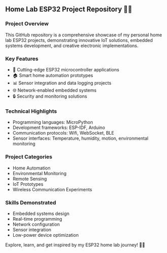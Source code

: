 ## Home Lab ESP32 Project Repository 🔧🌐

### Project Overview
This GitHub repository is a comprehensive showcase of my personal home lab ESP32 projects, demonstrating innovative IoT solutions, embedded systems development, and creative electronic implementations.

### Key Features
- 🔬 Cutting-edge ESP32 microcontroller applications
- 🏠 Smart home automation prototypes
- 📊 Sensor integration and data logging projects
- 🌐 Network-enabled embedded systems
- 🔒 Security and monitoring solutions

### Technical Highlights
- Programming languages: MicroPython
- Development frameworks: ESP-IDF, Arduino
- Communication protocols: Wifi, WebSocket, BLE
- Sensor interfaces: Temperature, humidity, motion, environmental monitoring

### Project Categories
- Home Automation
- Environmental Monitoring
- Remote Sensing
- IoT Prototypes
- Wireless Communication Experiments

### Skills Demonstrated
- Embedded systems design
- Real-time programming
- Network configuration
- Sensor integration
- Low-power device optimization

Explore, learn, and get inspired by my ESP32 home lab journey! 🚀🔧
